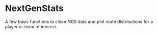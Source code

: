 # NextGenStats

A few basic functions to clean NGS data and plot route distributions for a player or team of interest.
